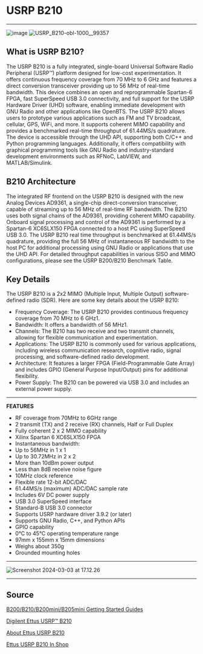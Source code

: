 # USRP B210 
---
![image](https://hackmd.io/_uploads/rkzrB0Zaa.png)
![USRP_B210-obl-1000__99357](https://hackmd.io/_uploads/ByzkHRW6p.png)

What is USRP B210?
---
The USRP B210 is a fully integrated, single-board Universal Software Radio Peripheral (USRP™) platform designed for low-cost experimentation. It offers continuous frequency coverage from 70 MHz to 6 GHz and features a direct conversion transceiver providing up to 56 MHz of real-time bandwidth. This device combines an open and reprogrammable Spartan-6 FPGA, fast SuperSpeed USB 3.0 connectivity, and full support for the USRP Hardware Driver (UHD) software, enabling immediate development with GNU Radio and other applications like OpenBTS. The USRP B210 allows users to prototype various applications such as FM and TV broadcast, cellular, GPS, WiFi, and more. It supports coherent MIMO capability and provides a benchmarked real-time throughput of 61.44MS/s quadrature. The device is accessible through the UHD API, supporting both C/C++ and Python programming languages. Additionally, it offers compatibility with graphical programming tools like GNU Radio and industry-standard development environments such as RFNoC, LabVIEW, and MATLAB/Simulink.

B210 Architecture
---
The integrated RF frontend on the USRP B210 is designed with the new Analog Devices AD9361, a single-chip direct-conversion transceiver, capable of streaming up to 56 MHz of real-time RF bandwidth. The B210 uses both signal chains of the AD9361, providing coherent MIMO capability. Onboard signal processing and control of the AD9361 is performed by a Spartan-6 XC6SLX150 FPGA connected to a host PC using SuperSpeed USB 3.0. The USRP B210 real time throughput is benchmarked at 61.44MS/s quadrature, providing the full 56 MHz of instantaneous RF bandwidth to the host PC for additional processing using GNU Radio or applications that use the UHD API. For detailed throughput capabilities in various SISO and MIMO configurations, please see the USRP B200/B210 Benchmark Table.

Key Details
---
The USRP B210 is a 2x2 MIMO (Multiple Input, Multiple Output) software-defined radio (SDR). Here are some key details about the USRP B210:
- Frequency Coverage: The USRP B210 provides continuous frequency coverage from 70 MHz to 6 GHz1.
- Bandwidth: It offers a bandwidth of 56 MHz1.
- Channels: The B210 has two receive and two transmit channels, allowing for flexible communication and experimentation.
- Applications: The USRP B210 is commonly used for various applications, including wireless communication research, cognitive radio, signal processing, and software-defined radio development.
- Architecture: It features a larger FPGA (Field-Programmable Gate Array) and includes GPIO (General Purpose Input/Output) pins for additional flexibility.
- Power Supply: The B210 can be powered via USB 3.0 and includes an external power supply.

---
**FEATURES**

- RF coverage from 70MHz to 6GHz range
- 2 transmit (TX) and 2 receive (RX) channels, Half or Full Duplex
- Fully coherent 2 x 2 MIMO capability
- Xilinx Spartan 6 XC6SLX150 FPGA
- Instantaneous bandwidth:
- Up to 56MHz in 1 x 1
- Up to 30.72MHz in 2 x 2
- More than 10dBm power output
- Less than 8dB receive noise figure
- 10MHz clock reference
- Flexible rate 12-bit ADC/DAC
- 61.44MS/s (maximum) ADC/DAC sample rate
- Includes 6V DC power supply
- USB 3.0 SuperSpeed interface
- Standard-B USB 3.0 connector
- Supports USRP hardware driver 3.9.2 (or later)
- Supports GNU Radio, C++, and Python APIs
- GPIO capability
- 0°C to 45°C operating temperature range
- 97mm x 155mm x 15mm dimensions
- Weighs about 350g
- Grounded mounting holes

---
![Screenshot 2024-03-03 at 17.12.26](https://hackmd.io/_uploads/rJsXRpWTT.png)


---
Source
---
[B200/B210/B200mini/B205mini Getting Started Guides](https://kb.ettus.com/B200/B210/B200mini/B205mini_Getting_Started_Guides)

[Digilent Ettus USRP™ B210](https://eu.mouser.com/new/digilent/digilent-ettus-usrp-b210/?_gl=1*10qazc*_ga*MTQ5MDA3ODQyNy4xNzA5NDYwNjcy*_ga_15W4STQT4T*MTcwOTQ2MDY3Mi4xLjAuMTcwOTQ2MDY5OC4zNC4wLjA.*_ga_1KQLCYKRX3*MTcwOTQ2MDY3Mi4xLjAuMTcwOTQ2MDY5OC4wLjAuMA..)

[About Ettus USRP B210](https://www.ettus.com/announcing-the-usrp-b200-and-usrp-b210/)

[Ettus USRP B210 In Shop](https://digilent.com/shop/ettus-usrp-b210-2x2-70mhz-6ghz-sdr-cognitive-radio/)


